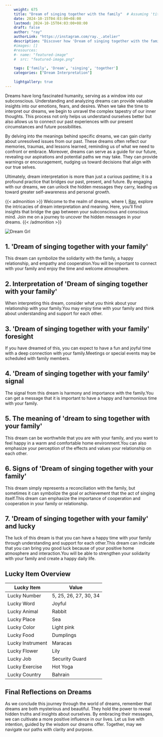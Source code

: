 ```yaml
---
    weight: 675
    title: "Dream of singing together with the family"  # Assuming 'title' column exists
    date: 2024-10-15T04:03:00+08:00
    lastmod: 2024-10-15T04:03:00+08:00
    draft: false
    author: "ray"
    authorLink: "https://instagram.com/ray._.atelier"
    description: "Discover how 'Dream of singing together with the family' can interpret your future and uncover its significant meanings in your life."
    #images: []
    #resources:
    #- name: "featured-image"
    #  src: "featured-image.png"
    
    tags: ['family', 'Dream', 'singing', 'together']
    categories: ["Dream Interpretation"]
    
    lightgallery: true
---
```

    
Dreams have long fascinated humanity, serving as a window into our subconscious. Understanding and analyzing dreams can provide valuable insights into our emotions, fears, and desires. When we take the time to interpret our dreams, we begin to unravel the complex tapestry of our inner thoughts. This process not only helps us understand ourselves better but also allows us to connect our past experiences with our present circumstances and future possibilities.

By delving into the meanings behind specific dreams, we can gain clarity about unresolved issues from our past. These dreams often reflect our memories, traumas, and lessons learned, reminding us of what we need to confront or embrace. Moreover, dreams can serve as a guide for our future, revealing our aspirations and potential paths we may take. They can provide warnings or encouragement, nudging us toward decisions that align with our true selves.

Ultimately, dream interpretation is more than just a curious pastime; it is a profound practice that bridges our past, present, and future. By engaging with our dreams, we can unlock the hidden messages they carry, leading us toward greater self-awareness and personal growth.

{{< admonition >}}
Welcome to the realm of dreams, where I, [Ray](https://instagram.com/ray._.atelier), explore the intricacies of dream interpretation and meaning. Here, you’ll find insights that bridge the gap between your subconscious and conscious mind. Join me on a journey to uncover the hidden messages in your dreams.
{{< /admonition >}}

![Dream Grl](https://cdn.pixabay.com/photo/2017/11/02/03/35/gothic-2910057_1280.jpg "Dream Grl")

## 1. 'Dream of singing together with your family'
This dream can symbolize the solidarity with the family, a happy relationship, and empathy and cooperation.You will be important to connect with your family and enjoy the time and welcome atmosphere.

## 2. Interpretation of 'Dream of singing together with your family'
When interpreting this dream, consider what you think about your relationship with your family.You may enjoy time with your family and think about understanding and support for each other.

## 3. 'Dream of singing together with your family' foresight
If you have dreamed of this, you can expect to have a fun and joyful time with a deep connection with your family.Meetings or special events may be scheduled with family members.

## 4. 'Dream of singing together with your family' signal
The signal from this dream is harmony and importance with the family.You can get a message that it is important to have a happy and harmonious time with your family.

## 5. The meaning of 'dream to sing together with your family'
This dream can be worthwhile that you are with your family, and you want to feel happy in a warm and comfortable home environment.You can also emphasize your perception of the effects and values your relationship on each other.

## 6. Signs of 'Dream of singing together with your family'
This dream simply represents a reconciliation with the family, but sometimes it can symbolize the goal or achievement that the act of singing itself.This dream can emphasize the importance of cooperation and cooperation in your family or relationship.

## 7. 'Dream of singing together with your family' and lucky
The luck of this dream is that you can have a happy time with your family through understanding and support for each other.This dream can indicate that you can bring you good luck because of your positive home atmosphere and interaction.You will be able to strengthen your solidarity with your family and create a happy daily life.

## Lucky Item Overview
| Lucky Item          | Value              |
|---------------|--------------------|
| Lucky Number        | 5, 25, 26, 27, 30, 34  |
| Lucky Word          | Joyful |
| Lucky Animal        | Rabbit |
| Lucky Place         | Sea     |
| Lucky Color         | Light pink     |
| Lucky Food          | Dumplings      |
| Lucky Instrument    | Maracas |
| Lucky Flower        | Lily    |
| Lucky Job           | Security Guard       |
| Lucky Exercise      | Hot Yoga  |
| Lucky Country       | Bahrain    |


##  Final Reflections on Dreams

As we conclude this journey through the world of dreams, remember that dreams are both mysterious and beautiful. They hold the power to reveal hidden truths and insights about ourselves. By embracing their messages, we can cultivate a more positive influence in our lives. Let us live with intention, guided by the wisdom our dreams offer. Together, may we navigate our paths with clarity and purpose.
